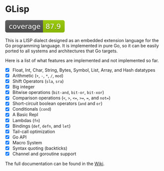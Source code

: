 # GLisp

![Image text](./tests/codcov.svg)


This is a LISP dialect designed as an embedded extension language for the Go
programming language. It is implemented in pure Go, so it can be easily ported
to all systems and architectures that Go targets.

Here is a list of what features are implemented and not implemented so far.

 * [x] Float, Int, Char, String, Bytes, Symbol, List, Array, and Hash datatypes
 * [x] Arithmetic (`+`, `-`, `*`, `/`, `mod`)
 * [x] Shift Operators (`sla`, `sra`)
 * [x] Big integer
 * [x] Bitwise operations (`bit-and`, `bit-or`, `bit-xor`)
 * [x] Comparison operations (`<`, `>`, `<=`, `>=`, `=`, and `not=`)
 * [x] Short-circuit boolean operators (`and` and `or`)
 * [x] Conditionals (`cond`)
 * [x] A Basic Repl
 * [x] Lambdas (`fn`)
 * [x] Bindings (`def`, `defn`, and `let`)
 * [x] Tail-call optimization
 * [x] Go API
 * [x] Macro System
 * [x] Syntax quoting (backticks)
 * [x] Channel and goroutine support

The full documentation can be found in the [Wiki](https://github.com/qjpcpu/glisp/wiki).
